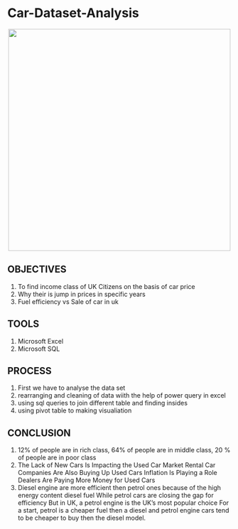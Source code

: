 # Car-Dataset-Analysis

<div align = "center" >
    
</div>
<div align = "center" >
<img src="https://giffiles.alphacoders.com/990/99018.gif" width="500" height = "100" />

</div>


## OBJECTIVES

1) To find income class of UK Citizens on the basis of car price
2) Why their is jump in prices in specific years
3) Fuel efficiency vs Sale of car in uk

## TOOLS

1) Microsoft Excel
2) Microsoft SQL

## PROCESS

1) First we have to analyse the data set 
2) rearranging and cleaning of data wiith the help of power query in excel
3) using sql queries to join different table and finding insides
4) using pivot table to making visualiation
   
## CONCLUSION

1) 12% of people are in rich class,
   64% of people are in middle class,
   20 % of people are in poor class
2) The Lack of New Cars Is Impacting the Used Car Market
   Rental Car Companies Are Also Buying Up Used Cars
   Inflation Is Playing a Role
   Dealers Are Paying More Money for Used Cars
3) Diesel engine are more efficient then petrol ones because of the high energy content diesel fuel
   While petrol cars are closing the gap for efficiency
   But in UK, a petrol engine is the UK’s most popular choice 
   For a start, petrol is a cheaper fuel then a diesel and petrol engine cars tend to be cheaper to buy then the diesel model.

